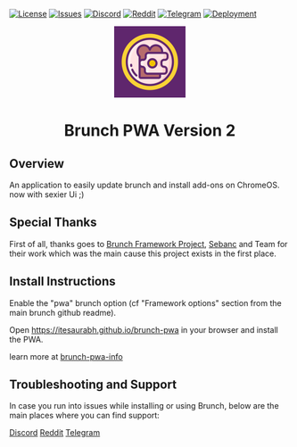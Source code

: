 <div id="top"></div>
<!-- Shields/Logos -->

[![License][license-shield]][license-url]
[![Issues][issues-shield]][issues-url]
[![Discord][discord-shield]][discord-url]
[![Reddit][reddit-shield]][reddit-url]
[![Telegram][telegram-shield]][telegram-url]
[![Deployment](https://github.com/ITESaurabh/brunch-pwa/actions/workflows/deploy.yml/badge.svg?branch=live)](https://github.com/ITESaurabh/brunch-pwa/actions/workflows/deploy.yml)

<!-- Project Logo -->

<p align="center">
  <a href="https://github.com/ITESaurabh/brunch-pwa" title="Brunch PWA">
   <img src="./public/maskable_icon_x512.png" width="128px" alt="Logo"/>
  </a>
</p>
<h1 align="center">Brunch PWA Version 2</h1>

## Overview

An application to easily update brunch and install add-ons on ChromeOS. now with sexier Ui ;)

## Special Thanks

First of all, thanks goes to [Brunch Framework Project][brunch-frame], [Sebanc](https://github.com/sebanc) and Team for their work which was the main cause this project exists in the first place.

## Install Instructions

Enable the "pwa" brunch option (cf "Framework options" section from the main brunch github readme).

Open https://itesaurabh.github.io/brunch-pwa in your browser and install the PWA.

learn more at [brunch-pwa-info]
## Troubleshooting and Support

In case you run into issues while installing or using Brunch, below are the main places where you can find support:

[Discord][discord-url]
[Reddit][reddit-url]
[Telegram][telegram-url]


[brunch-frame]: https://github.com/sebanc/brunch
[license-shield]: https://img.shields.io/github/license/ITESaurabh/brunch-pwa?label=License&logo=Github&style=flat-square
[license-url]: ./LICENSE
[issues-shield]: https://img.shields.io/github/issues/ITESaurabh/brunch-pwa?label=Issues&logo=Github&style=flat-square
[issues-url]: https://github.com/ITESaurabh/brunch-pwa/issues
[discord-shield]: https://img.shields.io/badge/Discord-Join-7289da?style=flat-square&logo=discord&logoColor=%23FFFFFF
[discord-url]: https://discord.gg/x2EgK2M
[telegram-shield]: https://img.shields.io/badge/Telegram-Join-0088cc?style=flat-square&logo=telegram&logoColor=%23FFFFFF
[telegram-url]: https://t.me/chromeosforpc
[reddit-shield]: https://img.shields.io/badge/Reddit-Join-FF5700?style=flat-square&logo=reddit&logoColor=%23FFFFFF
[reddit-url]: https://www.reddit.com/r/Brunchbook
[brunch-pwa-info]: https://github.com/sebanc/brunch/wiki/Brunch-PWA-Guide


